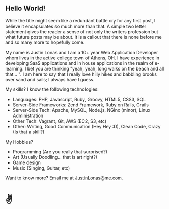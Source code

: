 ## Hello World!

While the title might seem like a redundant battle cry for any first post, I
believe it encapsulates so much more than that. A simple two letter statement
gives the reader a sense of not only the writers profession but what future posts
may be about. It is a callout that there is none before me and so many more to
hopefully come.

My name is Justin Lonas and I am a 10+ year Web Application Developer whom lives
in the active college town of Athens, OH. I have experience in developing SaaS
applications and in house applications in the realm of e-learning. I bet you are
thinking "yeah, yeah, long walks on the beach and all that... ". I am here to say
that I really love hilly hikes and babbling brooks over sand and sails; I always
have I guess.

My skills? I know the following technologies:

- Languages: PHP, Javascript, Ruby, Groovy, HTML5, CSS3, SQL
- Server-Side Frameworks: Zend Framework, Ruby on Rails, Grails
- Server-Side Tech: Apache, MySQL, Node.js, NGinx (minor), Linux Administration
- Other Tech: Vagrant, Git, AWS (EC2, S3, etc)
- Other: Writing, Good Communication (Hey Hey :D), Clean Code, Crazy (Is that a skill?)

My Hobbies?

- Programming (Are you really that surprised?)
- Art (Usually Doodling... that is art right?)
- Game design
- Music (Singing, Guitar, etc)

Want to know more? Email me at JustinLonas@me.com.

# &#9996;
